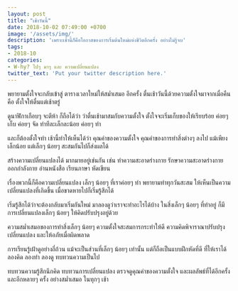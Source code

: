```yaml
---
layout: post
title: "เช้าวันนี้"
date: 2018-10-02 07:49:00 +0700
image: '/assets/img/'
description: 'เพราะเช้านี้ก็คือโอกาสของการเริ่มต้นใหม่แห่งชีวิตอีกครั้ง อย่างไม่รู้จบ'
tags:
- 2018-10
categories:
- W-hy? ไปๆ มาๆ และ ความเปลี่ยนแปลง
twitter_text: 'Put your twitter description here.'
---
```

พยายามตั้งใจจะกลับเข้าสู่ ตารางเวลาใหม่ให้สม่ำเสมอ อีกครั้ง ตื่นเช้าวันนี้ด้วยความตั้งใจมาจากเมื่อคืน คือ ตั้งใจให้ตื่นแต่เช้าตรู่

ดูนาฬิกาเกือบๆ จะตีห้า ก็ถือได้ว่า ว่าตื่นเช้ามาสมกับความตั้งใจ ตั้งใจจะเริ่มเก็บของให้เรียบร้อย ค่อยๆ เก็บ ค่อยๆ จัด ทำทีละเล็กละน้อย ค่อยๆ ทำ

และก็ต้องตั้งใจทำ เช้านี้ทำให้เห็นได้ว่า คุณค่าของความตั้งใจ คุณค่าของการทำสิ่งต่างๆ ลงไป แม้เพียงเล็กน้อย แต่เล็กๆ น้อยๆ สะสมกันไปก็ส่งผลได้

สร้างความเปลี่ยนแปลงได้ มากมายอยู่เช่นกัน เช่น ทำความสะอาดร่างกาย รักษาความสะอาดร่างกาย ออกกำลังกาย อ่านหนังสือ เรียนภาษา หัดเขียน

เรื่องพวกนี้ก็คือความเปลี่ยนแปลง เล็กๆ น้อยๆ ที่เราค่อยๆ ทำ พยายามทำทุกวันสะสม ให้เห็นเป็นความเปลี่ยนแปลงที่เกิดขึ้น เมื่อขาดหายไปก็เริ่มรู้สึกได้

เริ่มรู้สึกได้ว่าจะต้องกลับมาเริ่มกันใหม่ มาลองดูว่าเราจะทำอะไรได้บ้าง ในสิ่งเล็กๆ น้อยๆ ที่ทำอยู่ ก็มีการเปลี่ยนแปลงเล็กๆ น้อยๆ ให้คิดปรับปรุงอยู่ด้วย

ความสม่ำเสมอของการทำสิ่งเล็กๆ น้อยๆ ความตั้งใจสะสมการกระทำให้ดี ความคิดพิจาราณาปรับปรุง เปลี่ยนแปลง และให้อภัยเมื่อผิดพลาด

การเรียนรู้เฝ้าดูอย่างถี่ถ้วน แม้จะเป็นส่วนที่เล็กๆ น้อยๆ เท่านั้น แต่ก็ถือเป็นแบบฝึกหัดที่ดี ที่ให้เราได้ลองคิด ลองทำ ลองดู ทบทวนความเป็นไป

ทบทวนความรู้สึกนึกคิด ทบทวนการเปลี่ยนแปลง ตรวจดูคุณค่าของความตั้งใจ และผลลัพธ์ที่ได้อีกครั้ง และอีกหลายๆ ครั้ง อย่างสม่ำเสมอ ในทุกๆ เช้า
